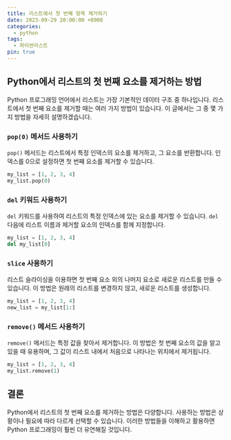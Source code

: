 ```yaml
---
title: 리스트에서 첫 번째 항목 제거하기
date: 2023-09-29 20:00:00 +0900
categories:
  - python
tags:
  - 파이썬리스트
pin: true
---
```


## Python에서 리스트의 첫 번째 요소를 제거하는 방법

Python 프로그래밍 언어에서 리스트는 가장 기본적인 데이터 구조 중 하나입니다. 리스트에서 첫 번째 요소를 제거할 때는 여러 가지 방법이 있습니다. 이 글에서는 그 중 몇 가지 방법을 자세히 설명하겠습니다.

### `pop(0)` 메서드 사용하기

`pop()` 메서드는 리스트에서 특정 인덱스의 요소를 제거하고, 그 요소를 반환합니다. 인덱스를 0으로 설정하면 첫 번째 요소를 제거할 수 있습니다.

```python
my_list = [1, 2, 3, 4]
my_list.pop(0)
```

### `del` 키워드 사용하기

`del` 키워드를 사용하여 리스트의 특정 인덱스에 있는 요소를 제거할 수 있습니다. `del` 다음에 리스트 이름과 제거할 요소의 인덱스를 함께 지정합니다.

```python
my_list = [1, 2, 3, 4]
del my_list[0]
```

### `slice` 사용하기

리스트 슬라이싱을 이용하면 첫 번째 요소 외의 나머지 요소로 새로운 리스트를 만들 수 있습니다. 이 방법은 원래의 리스트를 변경하지 않고, 새로운 리스트를 생성합니다.

```python
my_list = [1, 2, 3, 4]
new_list = my_list[1:]
```

### `remove()` 메서드 사용하기

`remove()` 메서드는 특정 값을 찾아서 제거합니다. 이 방법은 첫 번째 요소의 값을 알고 있을 때 유용하며, 그 값이 리스트 내에서 처음으로 나타나는 위치에서 제거됩니다.

```python
my_list = [1, 2, 3, 4]
my_list.remove(1)
```

## 결론

Python에서 리스트의 첫 번째 요소를 제거하는 방법은 다양합니다. 사용하는 방법은 상황이나 필요에 따라 다르게 선택할 수 있습니다. 이러한 방법들을 이해하고 활용하면 Python 프로그래밍이 훨씬 더 유연해질 것입니다.